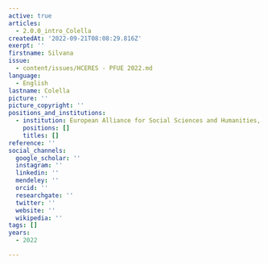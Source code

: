 ```yaml
---
active: true
articles:
  - 2.0.0_intro_Colella
createdAt: '2022-09-21T08:08:29.816Z'
exerpt: ''
firstname: Silvana
issue:
  - content/issues/HCERES - PFUE 2022.md
language:
  - English
lastname: Colella
picture: ''
picture_copyright: ''
positions_and_institutions:
  - institution: European Alliance for Social Sciences and Humanities, France
    positions: []
    titles: []
reference: ''
social_channels:
  google_scholar: ''
  instagram: ''
  linkedin: ''
  mendeley: ''
  orcid: ''
  researchgate: ''
  twitter: ''
  website: ''
  wikipedia: ''
tags: []
years:
  - 2022

---
```

